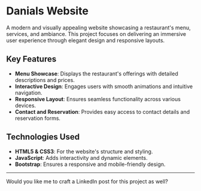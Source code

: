 # Danials Website

A modern and visually appealing website showcasing a restaurant's menu, services, and ambiance. This project focuses on delivering an immersive user experience through elegant design and responsive layouts.

## Key Features

- **Menu Showcase**: Displays the restaurant's offerings with detailed descriptions and prices.
- **Interactive Design**: Engages users with smooth animations and intuitive navigation.
- **Responsive Layout**: Ensures seamless functionality across various devices.
- **Contact and Reservation**: Provides easy access to contact details and reservation forms.

## Technologies Used

- **HTML5 & CSS3**: For the website's structure and styling.
- **JavaScript**: Adds interactivity and dynamic elements.
- **Bootstrap**: Ensures a responsive and mobile-friendly design.

---

Would you like me to craft a LinkedIn post for this project as well?
